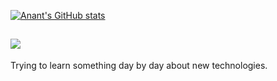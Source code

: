 [![Anant's GitHub stats](https://github-readme-stats.vercel.app/api?username=annanttomar)](https://github.com/annanttomar/github-readme-stats)

![](https://komarev.com/ghpvc/?username=annanttomar)
---
Trying to learn something day by day about new technologies.
